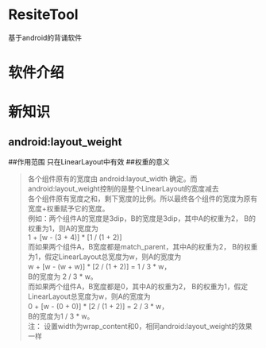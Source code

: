 # ResiteTool
基于android的背诵软件

软件介绍
=======================

新知识
=======================
android:layout_weight
--------------------------
##作用范围
    只在LinearLayout中有效
##权重的意义
>   各个组件原有的宽度由 android:layout_width 确定。而android:layout_weight控制的是整个LinearLayout的宽度减去  
各个组件原有宽度之和，剩下宽度的比例。所以最终各个组件的宽度为原有宽度+权重赋予它的宽度。 <br>
>   例如：两个组件A的宽度是3dip，B的宽度是3dip，其中A的权重为2， B的权重为1，则A的宽度为 <br>
1 + [w - (3 + 4)] * [1 / (1 + 2)] <br>
>   而如果两个组件A，B宽度都是match_parent，其中A的权重为2， B的权重为1，假定LinearLayout总宽度为w，则A的宽度为 <br>
w + [w - (w + w)] * [2 / (1 + 2)] = 1 / 3 * w， <br>
B的宽度为 2 / 3 * w。 <br>
>   而如果两个组件A，B宽度都是0，其中A的权重为2， B的权重为1，假定LinearLayout总宽度为w，则A的宽度为  <br>
0 + [w - (0 + 0)] * [2 / (1 + 2)] = 2 / 3 * w， <br>
B的宽度为1 / 3 * w。 <br>
注： 设置width为wrap_content和0，相同android:layout_weight的效果一样 <br>

